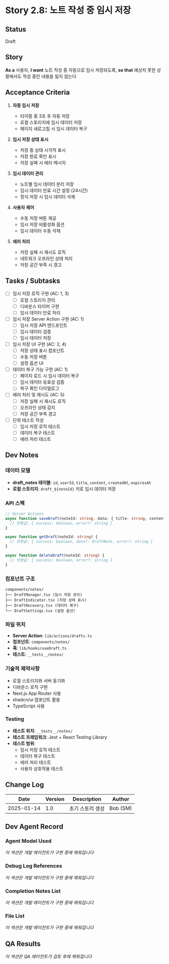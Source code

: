 # Story 2.8: 노트 작성 중 임시 저장

## Status
Draft

## Story
**As a** 사용자,
**I want** 노트 작성 중 자동으로 임시 저장되도록,
**so that** 예상치 못한 상황에서도 작성 중인 내용을 잃지 않는다

## Acceptance Criteria

1. **자동 임시 저장**
   - 타이핑 중 3초 후 자동 저장
   - 로컬 스토리지에 임시 데이터 저장
   - 페이지 새로고침 시 임시 데이터 복구

2. **임시 저장 상태 표시**
   - 저장 중 상태 시각적 표시
   - 저장 완료 확인 표시
   - 저장 실패 시 에러 메시지

3. **임시 데이터 관리**
   - 노트별 임시 데이터 분리 저장
   - 임시 데이터 만료 시간 설정 (24시간)
   - 정식 저장 시 임시 데이터 삭제

4. **사용자 제어**
   - 수동 저장 버튼 제공
   - 임시 저장 비활성화 옵션
   - 임시 데이터 수동 삭제

5. **에러 처리**
   - 저장 실패 시 재시도 로직
   - 네트워크 오프라인 상태 처리
   - 저장 공간 부족 시 경고

## Tasks / Subtasks

- [ ] 임시 저장 로직 구현 (AC: 1, 3)
  - [ ] 로컬 스토리지 관리
  - [ ] 디바운스 타이머 구현
  - [ ] 임시 데이터 만료 처리

- [ ] 임시 저장 Server Action 구현 (AC: 1)
  - [ ] 임시 저장 API 엔드포인트
  - [ ] 임시 데이터 검증
  - [ ] 임시 데이터 저장

- [ ] 임시 저장 UI 구현 (AC: 2, 4)
  - [ ] 저장 상태 표시 컴포넌트
  - [ ] 수동 저장 버튼
  - [ ] 설정 옵션 UI

- [ ] 데이터 복구 기능 구현 (AC: 1)
  - [ ] 페이지 로드 시 임시 데이터 복구
  - [ ] 임시 데이터 유효성 검증
  - [ ] 복구 확인 다이얼로그

- [ ] 에러 처리 및 재시도 (AC: 5)
  - [ ] 저장 실패 시 재시도 로직
  - [ ] 오프라인 상태 감지
  - [ ] 저장 공간 부족 경고

- [ ] 단위 테스트 작성
  - [ ] 임시 저장 로직 테스트
  - [ ] 데이터 복구 테스트
  - [ ] 에러 처리 테스트

## Dev Notes

### 데이터 모델
- **draft_notes 테이블**: `id`, `userId`, `title`, `content`, `createdAt`, `expiresAt`
- **로컬 스토리지**: `draft_${noteId}` 키로 임시 데이터 저장

### API 스펙
```typescript
// Server Actions
async function saveDraft(noteId: string, data: { title: string, content: string }) {
  // 반환값: { success: boolean, error?: string }
}

async function getDraft(noteId: string) {
  // 반환값: { success: boolean, data?: DraftNote, error?: string }
}

async function deleteDraft(noteId: string) {
  // 반환값: { success: boolean, error?: string }
}
```

### 컴포넌트 구조
```
components/notes/
├── DraftManager.tsx (임시 저장 관리)
├── DraftIndicator.tsx (저장 상태 표시)
├── DraftRecovery.tsx (데이터 복구)
└── DraftSettings.tsx (설정 옵션)
```

### 파일 위치
- **Server Action**: `lib/actions/drafts.ts`
- **컴포넌트**: `components/notes/`
- **훅**: `lib/hooks/useDraft.ts`
- **테스트**: `__tests__/notes/`

### 기술적 제약사항
- 로컬 스토리지와 서버 동기화
- 디바운스 로직 구현
- Next.js App Router 사용
- shadcn/ui 컴포넌트 활용
- TypeScript 사용

### Testing
- **테스트 위치**: `__tests__/notes/`
- **테스트 프레임워크**: Jest + React Testing Library
- **테스트 범위**: 
  - 임시 저장 로직 테스트
  - 데이터 복구 테스트
  - 에러 처리 테스트
  - 사용자 상호작용 테스트

## Change Log

| Date | Version | Description | Author |
|------|---------|-------------|--------|
| 2025-01-14 | 1.0 | 초기 스토리 생성 | Bob (SM) |

## Dev Agent Record

### Agent Model Used
*이 섹션은 개발 에이전트가 구현 중에 채워집니다*

### Debug Log References
*이 섹션은 개발 에이전트가 구현 중에 채워집니다*

### Completion Notes List
*이 섹션은 개발 에이전트가 구현 중에 채워집니다*

### File List
*이 섹션은 개발 에이전트가 구현 중에 채워집니다*

## QA Results
*이 섹션은 QA 에이전트가 검토 후에 채워집니다*



